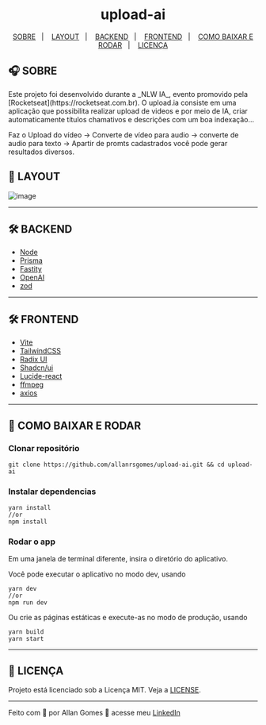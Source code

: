 
<h1 align="center">
upload-ai
</h1>

<p align="center">
  <a href="#-SOBRE">SOBRE</a>&nbsp;&nbsp;&nbsp;|&nbsp;&nbsp;&nbsp;
  <a href="#-LAYOUT">LAYOUT</a>&nbsp;&nbsp;&nbsp;|&nbsp;&nbsp;&nbsp;
  <a href="#-BACKEND">BACKEND</a>&nbsp;&nbsp;&nbsp;|&nbsp;&nbsp;&nbsp;
  <a href="#-FRONTEND">FRONTEND</a>&nbsp;&nbsp;&nbsp;|&nbsp;&nbsp;&nbsp;
  <a href="#-COMO-BAIXAR-E-RODAR">COMO BAIXAR E RODAR</a>&nbsp;&nbsp;&nbsp;|&nbsp;&nbsp;&nbsp;
  <a href="#-LICENÇA">LICENÇA</a>
</p>

## 🎧 SOBRE

<p>Este projeto foi desenvolvido durante a _NLW IA_, evento promovido pela [Rocketseat](https://rocketseat.com.br). O upload.ia consiste em uma aplicação que possibilita realizar upload de videos e por meio de IA, criar automaticamente títulos chamativos e descrições com um boa indexação...</p>
<p>Faz o Upload do vídeo -> Converte de vídeo para audio -> converte de audio para texto -> Apartir de promts cadastrados você pode gerar resultados diversos.</p>

## 🔖 LAYOUT

![image](https://github.com/allanrsgomes/upload-ai/assets/44976238/6463daf6-5711-4e68-bf79-81a2fad86e03)

---

## 🛠 BACKEND

- [Node](https://nodejs.org/en)
- [Prisma](https://www.prisma.io/)
- [Fastity](https://fastify.dev/)
- [OpenAI](https://openai.com/blog/openai-api)
- [zod](https://zod.dev/)

---

## 🛠 FRONTEND

- [Vite](https://vitejs.dev/guide/)
- [TailwindCSS](https://tailwindcss.com/)
- [Radix UI](https://www.radix-ui.com/)
- [Shadcn/ui](https://ui.shadcn.com/)
- [Lucide-react](https://lucide.dev/guide/packages/lucide-react)
- [ffmpeg](https://ffmpegwasm.netlify.app/docs/getting-started/installation/)
- [axios](https://axios-http.com/docs/intro)

---

## 🚀 COMO BAIXAR E RODAR

### Clonar repositório

```shell
git clone https://github.com/allanrsgomes/upload-ai.git && cd upload-ai
```

### Instalar dependencias

```shell
yarn install
//or
npm install
```

### Rodar o app

Em uma janela de terminal diferente, insira o diretório do aplicativo.

Você pode executar o aplicativo no modo dev, usando

```shell
yarn dev
//or
npm run dev
```

Ou crie as páginas estáticas e execute-as no modo de produção, usando

```shell
yarn build
yarn start
```

---

## 📝 LICENÇA

Projeto está licenciado sob a Licença MIT. Veja a [LICENSE](LICENSE.md).

---

Feito com 💜 por Allan Gomes 👋 acesse meu [LinkedIn](https://www.linkedin.com/in/allanrsgomes/)

